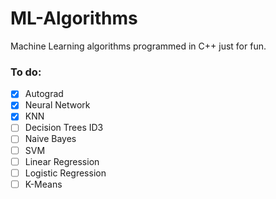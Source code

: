 # ML-Algorithms
Machine Learning algorithms programmed in C++ just for fun.

### To do:
- [x] Autograd
- [x] Neural Network
- [x] KNN
- [ ] Decision Trees ID3
- [ ] Naive Bayes
- [ ] SVM
- [ ] Linear Regression
- [ ] Logistic Regression
- [ ] K-Means
